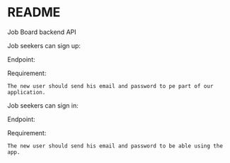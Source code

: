 # README

Job Board backend API 

Job seekers can sign up: 
  
  Endpoint:

  Requirement: 

    The new user should send his email and password to pe part of our application.

Job seekers can sign in: 
  
  Endpoint:

  Requirement: 

    The new user should send his email and password to be able using the app.    
